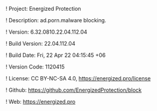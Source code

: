 ! Project: Energized Protection

! Description: ad.porn.malware blocking.

! Version: 6.32.0810.22.04.112.04

! Build Version: 22.04.112.04

! Build Date: Fri, 22 Apr 22 04:15:45 +06

! Version Code: 1120415

! License: CC BY-NC-SA 4.0, https://energized.pro/license

! Github: https://github.com/EnergizedProtection/block

! Web: https://energized.pro
